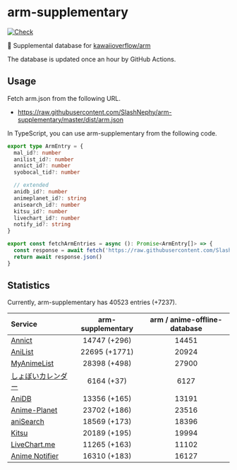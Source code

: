 # arm-supplementary

[![Check](https://github.com/SlashNephy/arm-supplementary/actions/workflows/check-node.yml/badge.svg)](https://github.com/SlashNephy/arm-supplementary/actions/workflows/check-node.yml)

💊 Supplemental database for [kawaiioverflow/arm](https://github.com/kawaiioverflow/arm)

The database is updated once an hour by GitHub Actions.

## Usage

Fetch arm.json from the following URL.

- https://raw.githubusercontent.com/SlashNephy/arm-supplementary/master/dist/arm.json

In TypeScript, you can use arm-supplementary from the following code.

```TypeScript
export type ArmEntry = {
  mal_id?: number
  anilist_id?: number
  annict_id?: number
  syobocal_tid?: number

  // extended
  anidb_id?: number
  animeplanet_id?: string
  anisearch_id?: number
  kitsu_id?: number
  livechart_id?: number
  notify_id?: string
}

export const fetchArmEntries = async (): Promise<ArmEntry[]> => {
  const response = await fetch('https://raw.githubusercontent.com/SlashNephy/arm-supplementary/master/dist/arm.json')
  return await response.json()
}
```

## Statistics

Currently, arm-supplementary has 40523 entries (+7237).

| Service                                     | arm-supplementary | arm / anime-offline-database |
| :------------------------------------------ | :---------------: | :--------------------------: |
| [Annict](https://annict.com)                |   14747 (+296)    |            14451             |
| [AniList](https://anilist.co)               |   22695 (+1771)   |            20924             |
| [MyAnimeList](https://myanimelist.net)      |   28398 (+498)    |            27900             |
| [しょぼいカレンダー](https://cal.syoboi.jp) |    6164 (+37)     |             6127             |
| [AniDB](https://anidb.net)                  |   13356 (+165)    |            13191             |
| [Anime-Planet](https://anime-planet.com)    |   23702 (+186)    |            23516             |
| [aniSearch](https://anisearch.com)          |   18569 (+173)    |            18396             |
| [Kitsu](https://kitsu.io)                   |   20189 (+195)    |            19994             |
| [LiveChart.me](https://livechart.me)        |   11265 (+163)    |            11102             |
| [Anime Notifier](https://notify.moe)        |   16310 (+183)    |            16127             |
